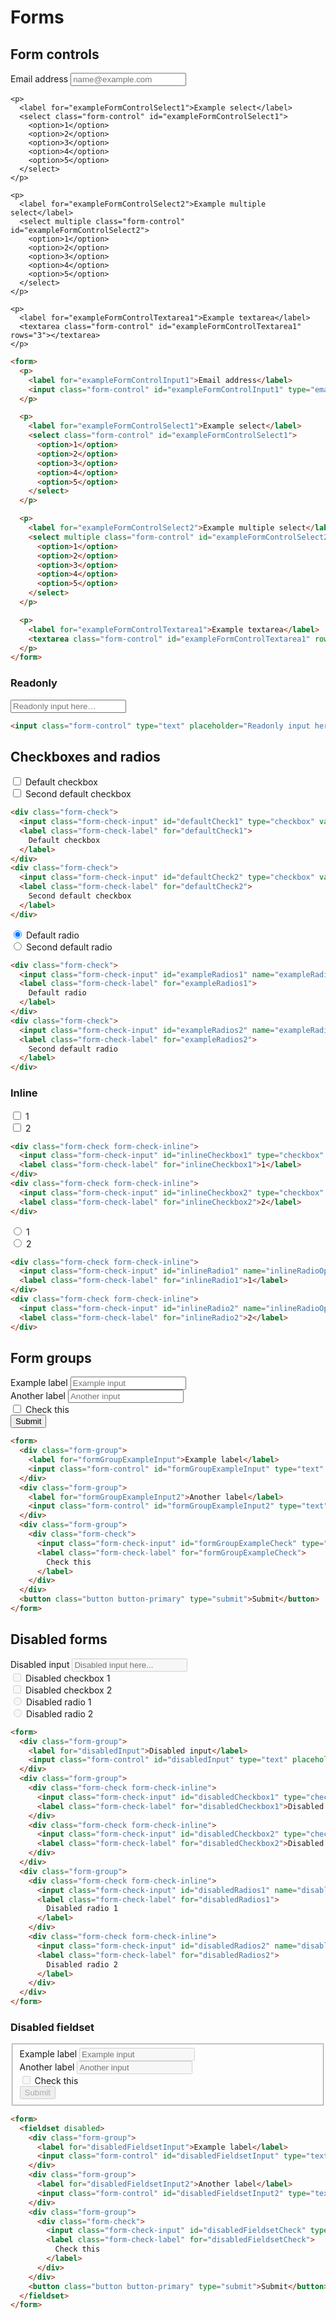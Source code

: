 <!--
@@@title:Forms@@@
@@@section:CSS@@@
-->

# Forms


## Form controls

<div class="doc-example">
  <form>
    <p>
      <label for="exampleFormControlInput1">Email address</label>
      <input class="form-control" id="exampleFormControlInput1" type="email" placeholder="name@example.com">
    </p>

    <p>
      <label for="exampleFormControlSelect1">Example select</label>
      <select class="form-control" id="exampleFormControlSelect1">
        <option>1</option>
        <option>2</option>
        <option>3</option>
        <option>4</option>
        <option>5</option>
      </select>
    </p>

    <p>
      <label for="exampleFormControlSelect2">Example multiple select</label>
      <select multiple class="form-control" id="exampleFormControlSelect2">
        <option>1</option>
        <option>2</option>
        <option>3</option>
        <option>4</option>
        <option>5</option>
      </select>
    </p>

    <p>
      <label for="exampleFormControlTextarea1">Example textarea</label>
      <textarea class="form-control" id="exampleFormControlTextarea1" rows="3"></textarea>
    </p>
  </form>
</div>

```html
<form>
  <p>
    <label for="exampleFormControlInput1">Email address</label>
    <input class="form-control" id="exampleFormControlInput1" type="email" placeholder="name@example.com">
  </p>

  <p>
    <label for="exampleFormControlSelect1">Example select</label>
    <select class="form-control" id="exampleFormControlSelect1">
      <option>1</option>
      <option>2</option>
      <option>3</option>
      <option>4</option>
      <option>5</option>
    </select>
  </p>

  <p>
    <label for="exampleFormControlSelect2">Example multiple select</label>
    <select multiple class="form-control" id="exampleFormControlSelect2">
      <option>1</option>
      <option>2</option>
      <option>3</option>
      <option>4</option>
      <option>5</option>
    </select>
  </p>

  <p>
    <label for="exampleFormControlTextarea1">Example textarea</label>
    <textarea class="form-control" id="exampleFormControlTextarea1" rows="3"></textarea>
  </p>
</form>
```

### Readonly

<div class="doc-example">
  <input class="form-control" type="text" placeholder="Readonly input here…" readonly>
</div>

```html
<input class="form-control" type="text" placeholder="Readonly input here…" readonly>
```


## Checkboxes and radios

<div class="doc-example">
  <div class="form-check">
    <input class="form-check-input" id="defaultCheck1" type="checkbox" value="option1">
    <label class="form-check-label" for="defaultCheck1">
      Default checkbox
    </label>
  </div>
  <div class="form-check">
    <input class="form-check-input" id="defaultCheck2" type="checkbox" value="option2">
    <label class="form-check-label" for="defaultCheck2">
      Second default checkbox
    </label>
  </div>
</div>

```html
<div class="form-check">
  <input class="form-check-input" id="defaultCheck1" type="checkbox" value="option1">
  <label class="form-check-label" for="defaultCheck1">
    Default checkbox
  </label>
</div>
<div class="form-check">
  <input class="form-check-input" id="defaultCheck2" type="checkbox" value="option2">
  <label class="form-check-label" for="defaultCheck2">
    Second default checkbox
  </label>
</div>
```

<div class="doc-example">
  <div class="form-check">
    <input class="form-check-input" id="exampleRadios1" name="exampleRadios" type="radio" value="option1" checked>
    <label class="form-check-label" for="exampleRadios1">
      Default radio
    </label>
  </div>
  <div class="form-check">
    <input class="form-check-input" id="exampleRadios2" name="exampleRadios" type="radio" value="option2">
    <label class="form-check-label" for="exampleRadios2">
      Second default radio
    </label>
  </div>
</div>

```html
<div class="form-check">
  <input class="form-check-input" id="exampleRadios1" name="exampleRadios" type="radio" value="option1" checked>
  <label class="form-check-label" for="exampleRadios1">
    Default radio
  </label>
</div>
<div class="form-check">
  <input class="form-check-input" id="exampleRadios2" name="exampleRadios" type="radio" value="option2">
  <label class="form-check-label" for="exampleRadios2">
    Second default radio
  </label>
</div>
```

### Inline

<div class="doc-example">
  <div class="form-check form-check-inline">
    <input class="form-check-input" id="inlineCheckbox1" type="checkbox" value="option1">
    <label class="form-check-label" for="inlineCheckbox1">1</label>
  </div>
  <div class="form-check form-check-inline">
    <input class="form-check-input" id="inlineCheckbox2" type="checkbox" value="option2">
    <label class="form-check-label" for="inlineCheckbox2">2</label>
  </div>
</div>

```html
<div class="form-check form-check-inline">
  <input class="form-check-input" id="inlineCheckbox1" type="checkbox" value="option1">
  <label class="form-check-label" for="inlineCheckbox1">1</label>
</div>
<div class="form-check form-check-inline">
  <input class="form-check-input" id="inlineCheckbox2" type="checkbox" value="option2">
  <label class="form-check-label" for="inlineCheckbox2">2</label>
</div>
```

<div class="doc-example">
  <div class="form-check form-check-inline">
    <input class="form-check-input" id="inlineRadio1" name="inlineRadioOptions" type="radio" value="option1">
    <label class="form-check-label" for="inlineRadio1">1</label>
  </div>
  <div class="form-check form-check-inline">
    <input class="form-check-input" id="inlineRadio2" name="inlineRadioOptions" type="radio" value="option2">
    <label class="form-check-label" for="inlineRadio2">2</label>
  </div>
</div>

```html
<div class="form-check form-check-inline">
  <input class="form-check-input" id="inlineRadio1" name="inlineRadioOptions" type="radio" value="option1">
  <label class="form-check-label" for="inlineRadio1">1</label>
</div>
<div class="form-check form-check-inline">
  <input class="form-check-input" id="inlineRadio2" name="inlineRadioOptions" type="radio" value="option2">
  <label class="form-check-label" for="inlineRadio2">2</label>
</div>
```


## Form groups

<div class="doc-example">
  <form>
    <div class="form-group">
      <label for="formGroupExampleInput">Example label</label>
      <input class="form-control" id="formGroupExampleInput" type="text" placeholder="Example input">
    </div>
    <div class="form-group">
      <label for="formGroupExampleInput2">Another label</label>
      <input class="form-control" id="formGroupExampleInput2" type="text" placeholder="Another input">
    </div>
    <div class="form-group">
      <div class="form-check">
        <input class="form-check-input" id="formGroupExampleCheck" type="checkbox" value="option">
        <label class="form-check-label" for="formGroupExampleCheck">
          Check this
        </label>
      </div>
    </div>
    <button class="button button-primary" type="submit">Submit</button>
  </form>
</div>

```html
<form>
  <div class="form-group">
    <label for="formGroupExampleInput">Example label</label>
    <input class="form-control" id="formGroupExampleInput" type="text" placeholder="Example input">
  </div>
  <div class="form-group">
    <label for="formGroupExampleInput2">Another label</label>
    <input class="form-control" id="formGroupExampleInput2" type="text" placeholder="Another input">
  </div>
  <div class="form-group">
    <div class="form-check">
      <input class="form-check-input" id="formGroupExampleCheck" type="checkbox" value="option">
      <label class="form-check-label" for="formGroupExampleCheck">
        Check this
      </label>
    </div>
  </div>
  <button class="button button-primary" type="submit">Submit</button>
</form>
```


## Disabled forms

<div class="doc-example">
  <form>
    <div class="form-group">
      <label for="disabledInput">Disabled input</label>
      <input class="form-control" id="disabledInput" type="text" placeholder="Disabled input here..." disabled>
    </div>
    <div class="form-group">
      <div class="form-check form-check-inline">
        <input class="form-check-input" id="disabledCheckbox1" type="checkbox" value="option1" disabled>
        <label class="form-check-label" for="disabledCheckbox1">Disabled checkbox 1</label>
      </div>
      <div class="form-check form-check-inline">
        <input class="form-check-input" id="disabledCheckbox2" type="checkbox" value="option2" disabled>
        <label class="form-check-label" for="disabledCheckbox2">Disabled checkbox 2</label>
      </div>
    </div>
    <div class="form-group">
      <div class="form-check form-check-inline">
        <input class="form-check-input" id="disabledRadios1" name="disabledRadios1" type="radio" value="option1" disabled>
        <label class="form-check-label" for="disabledRadios1">
          Disabled radio 1
        </label>
      </div>
      <div class="form-check form-check-inline">
        <input class="form-check-input" id="disabledRadios2" name="disabledRadios2" type="radio" value="option2" disabled>
        <label class="form-check-label" for="disabledRadios2">
          Disabled radio 2
        </label>
      </div>
    </div>
  </form>
</div>

```html
<form>
  <div class="form-group">
    <label for="disabledInput">Disabled input</label>
    <input class="form-control" id="disabledInput" type="text" placeholder="Disabled input here..." disabled>
  </div>
  <div class="form-group">
    <div class="form-check form-check-inline">
      <input class="form-check-input" id="disabledCheckbox1" type="checkbox" value="option1" disabled>
      <label class="form-check-label" for="disabledCheckbox1">Disabled checkbox 1</label>
    </div>
    <div class="form-check form-check-inline">
      <input class="form-check-input" id="disabledCheckbox2" type="checkbox" value="option2" disabled>
      <label class="form-check-label" for="disabledCheckbox2">Disabled checkbox 2</label>
    </div>
  </div>
  <div class="form-group">
    <div class="form-check form-check-inline">
      <input class="form-check-input" id="disabledRadios1" name="disabledRadios1" type="radio" value="option1" disabled>
      <label class="form-check-label" for="disabledRadios1">
        Disabled radio 1
      </label>
    </div>
    <div class="form-check form-check-inline">
      <input class="form-check-input" id="disabledRadios2" name="disabledRadios2" type="radio" value="option2" disabled>
      <label class="form-check-label" for="disabledRadios2">
        Disabled radio 2
      </label>
    </div>
  </div>
</form>
```

### Disabled fieldset

<div class="doc-example">
  <form>
    <fieldset disabled>
      <div class="form-group">
        <label for="disabledFieldsetInput">Example label</label>
        <input class="form-control" id="disabledFieldsetInput" type="text" placeholder="Example input">
      </div>
      <div class="form-group">
        <label for="disabledFieldsetInput2">Another label</label>
        <input class="form-control" id="disabledFieldsetInput2" type="text" placeholder="Another input">
      </div>
      <div class="form-group">
        <div class="form-check">
          <input class="form-check-input" id="disabledFieldsetCheck" type="checkbox" value="option">
          <label class="form-check-label" for="disabledFieldsetCheck">
            Check this
          </label>
        </div>
      </div>
      <button class="button button-primary" type="submit">Submit</button>
    </fieldset>
  </form>
</div>

```html
<form>
  <fieldset disabled>
    <div class="form-group">
      <label for="disabledFieldsetInput">Example label</label>
      <input class="form-control" id="disabledFieldsetInput" type="text" placeholder="Example input">
    </div>
    <div class="form-group">
      <label for="disabledFieldsetInput2">Another label</label>
      <input class="form-control" id="disabledFieldsetInput2" type="text" placeholder="Another input">
    </div>
    <div class="form-group">
      <div class="form-check">
        <input class="form-check-input" id="disabledFieldsetCheck" type="checkbox" value="option">
        <label class="form-check-label" for="disabledFieldsetCheck">
          Check this
        </label>
      </div>
    </div>
    <button class="button button-primary" type="submit">Submit</button>
  </fieldset>
</form>
```
